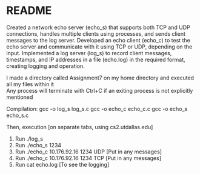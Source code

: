 # README 
Created a network echo server (echo_s) that supports both TCP and UDP connections, handles multiple clients using processes, and sends client messages to the log server.
Developed an echo client (echo_c) to test the echo server and communicate with it using TCP or UDP, depending on the input.
Implemented a log server (log_s) to record client messages, timestamps, and IP addresses in a file (echo.log) in the required format, creating logging and operation.

I made a directory called Assignment7 on my home directory and executed all my files within it  
Any process will terminate with Ctrl+C if an exiting process is not explicitly mentioned 

Compilation: 
gcc -o log_s log_s.c
gcc -o echo_c echo_c.c
gcc -o echo_s echo_s.c

Then, execution [on separate tabs, using cs2.utdallas.edu] 
1. Run  ./log_s
2. Run  ./echo_s 1234
3. Run  ./echo_c 10.176.92.16 1234 UDP    [Put in any messages] 
4. Run  ./echo_c 10.176.92.16 1234 TCP    [Put in any messages] 
5. Run   cat echo.log                     [To see the logging] 

